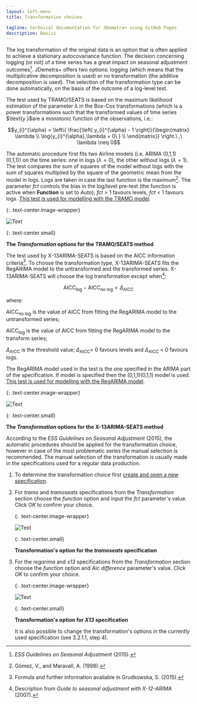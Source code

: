 ```yaml
---
layout: left-menu
title: Transformation choices

tagline: technical documentation for JDemetra+ using GitHub Pages
description: Basics
---
```


The log transformation of the original data is an option that is often
applied to achieve a stationary autocovariance function. The decision
concerning logging (or not) of a time series has a great impact on
seasonal adjustment outcomes[^4]. JDemetra+ offers two options: logging
(which means that the multiplicative decomposition is used) or no
transformation (the additive decomposition is used). The selection of
the transformation type can be done automatically, on the basis of the
outcome of a log-level test.

The test used by TRAMO/SEATS is based on the maximum likelihood
estimation of the parameter $\lambda$ in the Box-Cox transformations
(which is a power transformations such that the transformed values of
time series $\text{y }\$are a monotonic function of the observations,
i.e.:

$$y_{i}^{\alpha} = \left\{ \frac{\left( y_{i}^{\alpha} - 1 \right)}{\begin{matrix}
\lambda \\
\log{y_{i}^{\alpha},\lambda = 0\ } \\
\end{matrix}} \right.\ ,\ \lambda \neq 0$$

The automatic procedure first fits two Airline models (i.e. ARIMA
(0,1,1)(0,1,1)) on the time series: one in logs ($\lambda = 0$), the other
without logs ($\lambda = 1$). The test compares the sum of squares of
the model without logs with the sum of squares multiplied by the square
of the geometric mean from the model in logs. Logs are taken in case the
last function is the maximum[^5]. The parameter *fct* controls the bias
in the log/level pre-test (the function is active when **Function** is
set to *Auto*); *fct* \> 1 favours levels, *fct* \< 1 favours logs. [This test is used for modelling with the TRAMO model](../reference-manual/modelling-spec-tramo.html#transformation).

{: .text-center.image-wrapper}

![Text](/assets/img/user-guide/UG_SA_image37.jpg)

{: .text-center.small}

**The *Transformation* options for the TRAMO/SEATS method**

The test used by X-13ARIMA-SEATS is based on the AICC information
criteria[^6]. To choose the transformation type, X-13ARIMA-SEATS fits the
RegARIMA model to the untransformed and the transformed series. X-13ARIMA-SEATS will choose
the log transformation except when[^7]:

$$\text{AICC}_{\log} - \text{AICC}_{\text{no\ log}} < \Delta_{\text{AICC}}$$

where:

$\text{AICC}_{\text{no\ log}}$ is the value of AICC from fitting the
RegARIMA model to the untransformed series;

$\text{AICC}_{\log}$ is the value of AICC from fitting the RegARIMA
model to the transform series;

$\Delta_{\text{AICC}}$ is the threshold value; $\Delta_{\text{AICC}}$\>
0 favours levels and $\Delta_{\text{AICC}}$ \< 0 favours logs.

The RegARIMA model used in the test is the one specified in the ARIMA
part of the specification. If model is specified then the (0,1,1)(0,1,1)
model is used. [This test is used for modelling with the RegARIMA
model](../reference-manual/modelling-spec-arima.html#transformation).

{: .text-center.image-wrapper}

![Text](/assets/img/user-guide/UG_SA_image38.jpg)

{: .text-center.small}

**The *Transformation* options for the X-13ARIMA-SEATS method**

According to the *ESS Guidelines on Seasonal Adjustment* (2015), the
automatic procedures should be applied for the transformation choice,
however in case of the most problematic series the manual selection is
recommended. The manual selection of the transformation is usually made
in the specifications used for a regular data production.


1.  To determine the transformation choice first [create and open a new
    specification](../reference-manual/sa-specifications.html#pre-defined-specifications).

2.  For *tramo* and *tramoseats* specifications from the
    *Transformation* section choose the *function* option and input the
    *fct* parameter's value. Click *OK* to confirm your choice.
	
	{: .text-center.image-wrapper}

	![Text](/assets/img/user-guide/UG_SA_image39.jpg)

	{: .text-center.small}

	**Transformation's option for the *tramoseats* specification**

3.  For the *regarima* and *x13* specifications from the
    *Transformation* section choose the *function* option and *Aic
    difference* parameter's value. Click *OK* to confirm your choice.

	{: .text-center.image-wrapper}

	![Text](/assets/img/user-guide/UG_SA_image40.jpg)

	{: .text-center.small}

	**Transformation's option for *X13* specification**

	It is also possible to change the transformation's options in the currently used specification (see 3.2.1.1, step 4).




[^4]: *ESS Guidelines on Seasonal Adjustment* (2015).

[^5]: Gómez, V., and Maravall, A. (1998).

[^6]: Formula and further information available in Grudkowska, S.
    (2015).

[^7]: Description from *Guide to seasonal adjustment with X-12-ARIMA*
    (2007).
